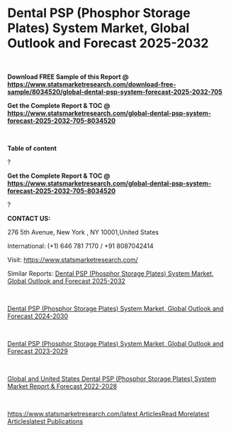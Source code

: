 <h1>Dental PSP (Phosphor Storage Plates) System Market, Global Outlook and Forecast 2025-2032</h1><br/><p><strong>Download FREE Sample of this Report @ <a href="https://www.statsmarketresearch.com/download-free-sample/8034520/global-dental-psp-system-forecast-2025-2032-705">https://www.statsmarketresearch.com/download-free-sample/8034520/global-dental-psp-system-forecast-2025-2032-705</a></strong></p>
 
 
 
 <div><b>Get the Complete Report & TOC @ <a href="https://www.statsmarketresearch.com/global-dental-psp-system-forecast-2025-2032-705-8034520">https://www.statsmarketresearch.com/global-dental-psp-system-forecast-2025-2032-705-8034520</a></b></div>
 
 
 
 <p><br />
 
 <b>Table of content</b></p>
 
 
 
 <p>? </p>
 
 
 
 <div><b>Get the Complete Report & TOC @ <a href="https://www.statsmarketresearch.com/global-dental-psp-system-forecast-2025-2032-705-8034520">https://www.statsmarketresearch.com/global-dental-psp-system-forecast-2025-2032-705-8034520</a></b></div>
 
 
 
 <p>? </p>
 
 
 
 <p><b>CONTACT US:</b><br />
 
 276 5th Avenue, New York , NY 10001,United States<br />
 
 International: (+1) 646 781 7170 / +91 8087042414<br />
 
 Visit: <a href="https://www.statsmarketresearch.com/">https://www.statsmarketresearch.com/</a><br />
 
 Similar Reports: <a href="https://www.statsmarketresearch.com/global-dental-psp-system-forecast-2025-2032-705-8034520">Dental PSP (Phosphor Storage Plates) System Market, Global Outlook and Forecast 2025-2032 </a><br />
 
 <br />
 
 <a href="https://www.statsmarketresearch.com/global-dental-psp-system-forecast-2025-2032-705-8034520">Dental PSP (Phosphor Storage Plates) System Market, Global Outlook and Forecast 2024-2030</a><br />
 
 <br />
 
 <a href="https://www.statsmarketresearch.com/global-dental-psp-system-forecast-2025-2032-705-8034520">Dental PSP (Phosphor Storage Plates) System Market, Global Outlook and Forecast 2023-2029</a><br />
 
 <br />
 
 <a href="https://www.statsmarketresearch.com/global-dental-psp-system-forecast-2025-2032-705-8034520">Global and United States Dental PSP (Phosphor Storage Plates) System Market Report & Forecast 2022-2028</a><br />
 
 <br />
 
 <a href="https://gyeongbokgung.com">https://www.statsmarketresearch.com/</a><a href="https://hallyeomaritime.com">latest Articles</a><a href="https://jingwansa.com">Read More</a><a href="https://nguoiviet.jp/">latest Articles</a><a href="https://www.intelmarketresearch.com/">latest Publications</a></p>